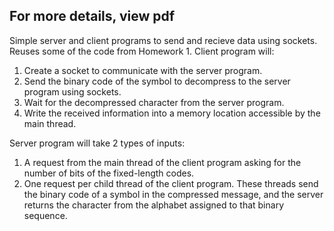 ## For more details, view pdf
Simple server and client programs to send and recieve data using sockets.
Reuses some of the code from Homework 1.
Client program will:
1. Create a socket to communicate with the server program.
2. Send the binary code of the symbol to decompress to the server program using sockets. 
3. Wait for the decompressed character from the server program.
4. Write the received information into a memory location accessible by the main thread.

Server program will take 2 types of inputs:
1. A request from the main thread of the client program asking for the number of bits of the fixed-length codes. 
2. One request per child thread of the client program. These threads send the binary code of a symbol in the compressed
message, and the server returns the character from the alphabet assigned to that binary sequence.